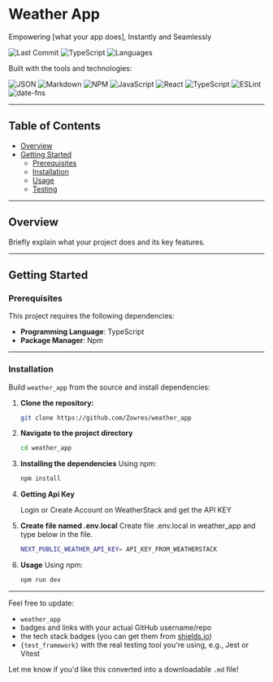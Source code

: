 # Weather App

Empowering [what your app does], Instantly and Seamlessly

![Last Commit](https://img.shields.io/github/last-commit/your-username/your-repo-name)
![TypeScript](https://img.shields.io/badge/typescript-90%25-blue)
![Languages](https://img.shields.io/github/languages/count/your-username/your-repo-name)

Built with the tools and technologies:

![JSON](https://img.shields.io/badge/format-JSON-black)
![Markdown](https://img.shields.io/badge/docs-Markdown-blue)
![NPM](https://img.shields.io/badge/package%20manager-npm-red)
![JavaScript](https://img.shields.io/badge/language-JavaScript-yellow)
![React](https://img.shields.io/badge/framework-React-blue)
![TypeScript](https://img.shields.io/badge/language-TypeScript-blue)
![ESLint](https://img.shields.io/badge/linter-ESLint-purple)
![date-fns](https://img.shields.io/badge/date-date--fns-magenta)

---

## Table of Contents

- [Overview](#overview)
- [Getting Started](#getting-started)
  - [Prerequisites](#prerequisites)
  - [Installation](#installation)
  - [Usage](#usage)
  - [Testing](#testing)

---

## Overview

Briefly explain what your project does and its key features.

---

## Getting Started

### Prerequisites

This project requires the following dependencies:

- **Programming Language**: TypeScript
- **Package Manager**: Npm

---

### Installation

Build `weather_app` from the source and install dependencies:

1. **Clone the repository:**

   ```bash
   git clone https://github.com/Zowres/weather_app

2. **Navigate to the project directory**

   ```bash
   cd weather_app
   
3. **Installing the dependencies**
   Using npm:
   ```bash
   npm install

4. **Getting Api Key**
   
   Login or Create Account on WeatherStack and get the API KEY

6. **Create file named .env.local**
   Create file .env.local in weather_app and type below in the file.
   ```bash
   NEXT_PUBLIC_WEATHER_API_KEY= API_KEY_FROM_WEATHERSTACK

4. **Usage**
   Using npm:
   ```bash
   npm run dev


---

Feel free to update:
- `weather_app`
- badges and links with your actual GitHub username/repo
- the tech stack badges (you can get them from [shields.io](https://shields.io))
- `{test_framework}` with the real testing tool you're using, e.g., Jest or Vitest

Let me know if you'd like this converted into a downloadable `.md` file!
